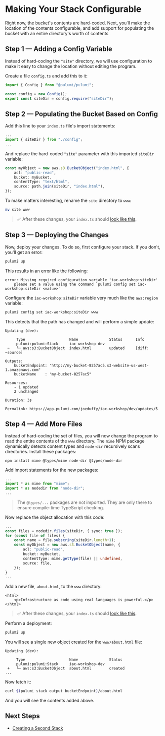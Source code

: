 # Making Your Stack Configurable

Right now, the bucket's contents are hard-coded. Next, you'll make the location of the contents configurable, and add support for populating the bucket with an entire directory's worth of contents.

## Step 1 &mdash; Adding a Config Variable

Instead of hard-coding the `"site"` directory, we will use configuration to make it easy to change the location without editing the program.

Create a file `config.ts` and add this to it:

```typescript
import { Config } from "@pulumi/pulumi";

const config = new Config();
export const siteDir = config.require("siteDir");
```

## Step 2 &mdash; Populating the Bucket Based on Config

Add this line to your `index.ts` file's import statements:

```typescript
...
import { siteDir } from "./config";
...
```

And replace the hard-coded `"site"` parameter with this imported `siteDir` variable:

```typescript
const myObject = new aws.s3.BucketObject("index.html", {
    acl: "public-read",
    bucket: myBucket,
    contentType: "text/html",
    source: path.join(siteDir, "index.html"),
});
```

To make matters interesting, rename the `site` directory to `www`:

```bash
mv site www
```

> :white_check_mark: After these changes, your `index.ts` should [look like this](./05-making-your-stack-configurable/step2.ts).

## Step 3 &mdash; Deploying the Changes

Now, deploy your changes. To do so, first configure your stack. If you don't, you'll get an error:

```bash
pulumi up
```

This results in an error like the following:

```
error: Missing required configuration variable 'iac-workshop:siteDir'
    please set a value using the command `pulumi config set iac-workshop:siteDir <value>`
```

Configure the `iac-workshop:siteDir` variable very much like the `aws:region` variable:

```bash
pulumi config set iac-workshop:siteDir www
```

This detects that the path has changed and will perform a simple update:

```
Updating (dev):

     Type                    Name              Status      Info
     pulumi:pulumi:Stack     iac-workshop-dev
 ~   └─ aws:s3:BucketObject  index.html        updated     [diff: ~source]

Outputs:
    bucketEndpoint: "http://my-bucket-8257ac5.s3-website-us-west-1.amazonaws.com"
    bucketName    : "my-bucket-8257ac5"

Resources:
    ~ 1 updated
    2 unchanged

Duration: 3s

Permalink: https://app.pulumi.com/joeduffy/iac-workshop/dev/updates/5
```

## Step 4 &mdash; Add More Files

Instead of hard-coding the set of files, you will now change the program to read the entire contents of the `www` directory. The `mime` NPM package dynamically detects content types and `node-dir` recursively scans directories. Install these packages:

```
npm install mime @types/mime node-dir @types/node-dir
```

Add import statements for the new packages:

```typescript
...
import * as mime from "mime";
import * as nodedir from "node-dir";
...
```

> The `@types/...` packages are not imported. They are only there to ensure compile-time TypeScript checking.

Now replace the object allocation with this code:

```typescript
...
const files = nodedir.files(siteDir, { sync: true });
for (const file of files) {
    const name = file.subscring(siteDir.length+1);
    const myObject = new aws.s3.BucketObject(name, {
        acl: "public-read",
        bucket: myBucket,
        contentType: mime.getType(file) || undefined,
        source: file,     
    });
}
...
```

Add a new file, `about.html`, to the `www` directory:

```
<html>
    <p>Infrastructure as code using real languages is powerful.</p>
</html>
```

> :white_check_mark: After these changes, your `index.ts` should [look like this](./05-making-your-stack-configurable/step4.ts).

Perform a deployment:

```bash
pulumi up
```

You will see a single new object created for the `www/about.html` file:

```
Updating (dev):

     Type                    Name              Status
     pulumi:pulumi:Stack     iac-workshop-dev
 +   └─ aws:s3:BucketObject  about.html        created
...
```

Now fetch it:

```bash
curl $(pulumi stack output bucketEndpoint)/about.html
```

And you will see the contents added above.

## Next Steps

* [Creating a Second Stack](./06-creating-a-second-stack.md)
